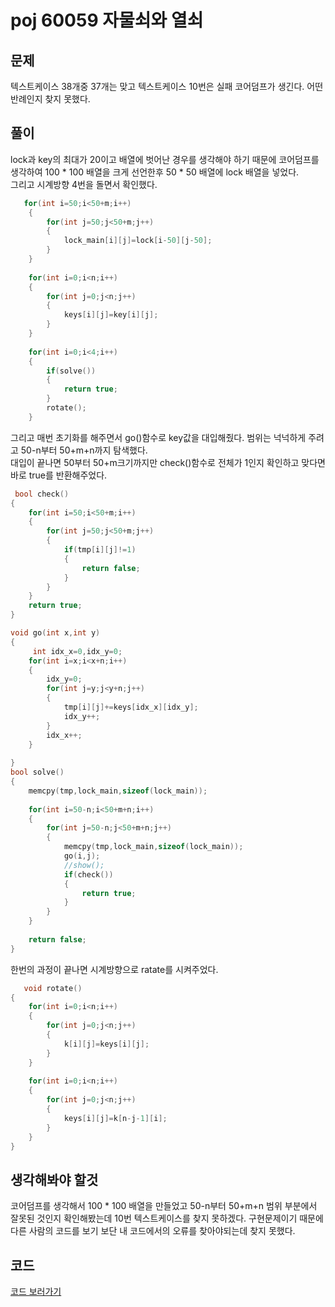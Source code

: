 # poj 60059 자물쇠와 열쇠

## 문제
텍스트케이스 38개중 37개는 맞고 텍스트케이스 10번은 실패 코어덤프가 생긴다.
어떤 반례인지 찾지 못했다. 

## 풀이

lock과 key의 최대가 20이고 배열에 벗어난 경우를 생각해야 하기 때문에 코어덤프를 생각하여 100 * 100 배열을 크게 선언한후 50 * 50 배열에 lock 배열을 넣었다.
<br/>
그리고 시계방향 4번을 돌면서 확인했다.
```C++
   for(int i=50;i<50+m;i++)
    {
        for(int j=50;j<50+m;j++)
        {
            lock_main[i][j]=lock[i-50][j-50];
        }
    }
    
    for(int i=0;i<n;i++)
    {
        for(int j=0;j<n;j++)
        {
            keys[i][j]=key[i][j];
        }
    }
    
    for(int i=0;i<4;i++)
    {
        if(solve())
        {
            return true;
        }
        rotate();
    }

```
그리고 매번 초기화를 해주면서 go()함수로 key값을 대입해줬다. 범위는 넉넉하게 주려고 50-n부터 50+m+n까지 탐색했다.
<br/>
대입이 끝나면 50부터 50+m크기까지만 check()함수로 전체가 1인지 확인하고 맞다면 바로 true를 반환해주었다.
```C++
 bool check()
{
    for(int i=50;i<50+m;i++)
    {
        for(int j=50;j<50+m;j++)
        {
            if(tmp[i][j]!=1)
            {
                return false;
            }
        }
    }
    return true;
}

void go(int x,int y)
{
     int idx_x=0,idx_y=0;
    for(int i=x;i<x+n;i++)
    {
        idx_y=0;
        for(int j=y;j<y+n;j++)
        {
            tmp[i][j]+=keys[idx_x][idx_y];
            idx_y++;
        }
        idx_x++;
    }
    
}
bool solve()
{
    memcpy(tmp,lock_main,sizeof(lock_main));
    
    for(int i=50-n;i<50+m+n;i++)
    {
        for(int j=50-n;j<50+m+n;j++)
        {
            memcpy(tmp,lock_main,sizeof(lock_main));
            go(i,j);
            //show();
            if(check())
            {
                return true;
            }
        }
    }
    
    return false;
}

```
한번의 과정이 끝나면 시계방향으로 ratate를 시켜주었다.
```C++
   void rotate()
{
    for(int i=0;i<n;i++)
    {
        for(int j=0;j<n;j++)
        {
            k[i][j]=keys[i][j];
        }
    }
    
    for(int i=0;i<n;i++)
    {
        for(int j=0;j<n;j++)
        {
            keys[i][j]=k[n-j-1][i];
        }
    }
}

```



## 생각해봐야 할것
코어덤프를 생각해서 100 * 100 배열을 만들었고 50-n부터 50+m+n 범위 부분에서 잘못된 것인지 확인해봤는데 10번 텍스트케이스를 찾지 못하겠다.
구현문제이기 때문에 다른 사람의 코드를 보기 보단 내 코드에서의 오류를 찾아야되는데 찾지 못했다.



## 코드
[코드 보러가기](./poj60059.cpp)
